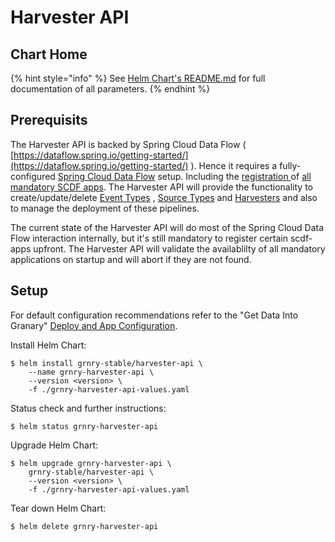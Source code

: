 # Harvester API

## Chart Home

{% hint style="info" %}
See [Helm Chart's README.md](https://github.com/syncier/grnry-harvester-api/tree/master/helm) for full documentation of all parameters.
{% endhint %}

## Prerequisits

The Harvester API is backed by Spring Cloud Data Flow \( [https://dataflow.spring.io/getting-started/](https://dataflow.spring.io/getting-started/) \). Hence it requires a fully-configured [Spring Cloud Data Flow](spring-cloud-data-flow.md) setup. Including the [registration ](spring-cloud-data-flow.md#registering-the-grnry-scdf-apps)of [all mandatory SCDF apps](spring-cloud-data-flow.md#list-of-all-mandatory-scdf-apps). The Harvester API will provide the functionality to create/update/delete [Event Types](../../learning-grnry-1/data-in/how-to-run-a-harvester/event-types.md) , [Source Types](../../learning-grnry-1/data-in/how-to-run-a-harvester/source-types.md) and [Harvesters](../../learning-grnry-1/data-in/how-to-run-a-harvester/harvesters.md) and also to manage the deployment of these pipelines.

The current state of the Harvester API will do most of the Spring Cloud Data Flow interaction internally, but it's still mandatory to register certain scdf-apps upfront. The Harvester API will validate the availablilty of all mandatory applications on startup and will abort if they are not found.

## Setup

For default configuration recommendations refer to the "Get Data Into Granary" [Deploy and App Configuration](../../learning-grnry-1/data-in/how-to-run-a-harvester/getting-started.md).

Install Helm Chart:

```
$ helm install grnry-stable/harvester-api \
    --name grnry-harvester-api \
    --version <version> \
    -f ./grnry-harvester-api-values.yaml
```

Status check and further instructions:

```text
$ helm status grnry-harvester-api
```

Upgrade Helm Chart: 

```text
$ helm upgrade grnry-harvester-api \
    grnry-stable/harvester-api \
    --version <version> \
    -f ./grnry-harvester-api-values.yaml
```

Tear down Helm Chart:

```text
$ helm delete grnry-harvester-api
```

